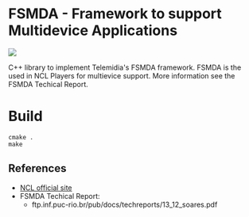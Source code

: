 # FSMDA - Framework to support Multidevice Applications

![](https://upload.wikimedia.org/wikipedia/commons/2/2c/Ncl_logo.png)

C++ library to implement Telemidia's FSMDA framework. FSMDA is the used in NCL Players for multievice support.
More information see the FSMDA Techical Report.

# Build
```
cmake .
make
```

## References

* [NCL official site](http://www.ncl.org.br/en)
* FSMDA Techical Report:  
    * ftp.inf.puc-rio.br/pub/docs/techreports/13_12_soares.pdf

